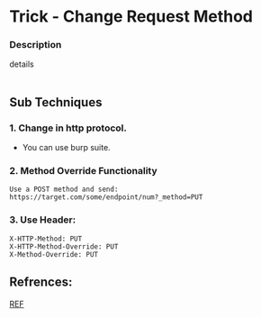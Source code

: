 # Trick - Change Request Method

### Description
details
</br>&nbsp;

## Sub Techniques
### 1. Change in http protocol.
- You can use burp suite.
### 2. Method Override Functionality
```
Use a POST method and send:
https://target.com/some/endpoint/num?_method=PUT
```
### 3. Use Header:
```
X-HTTP-Method: PUT
X-HTTP-Method-Override: PUT
X-Method-Override: PUT
```

## Refrences:
[REF](https://book.hacktricks.xyz/pentesting-web/csrf-cross-site-request-forgery)</br>
